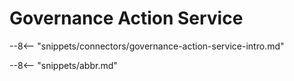 <!-- SPDX-License-Identifier: CC-BY-4.0 -->
<!-- Copyright Contributors to the ODPi Egeria project 2019, 2020. -->

# Governance Action Service

--8<-- "snippets/connectors/governance-action-service-intro.md"



--8<-- "snippets/abbr.md"